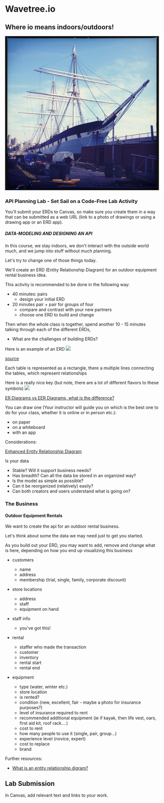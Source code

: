 # Wavetree.io

## Where io means indoors/outdoors!

![](./assets/untitled-18.jpeg)

### API Planning Lab - Set Sail on a Code-Free Lab Activity

You'll submit your ERDs to Canvas, so make sure you create them in a way that can be submitted as a web URL (link to a photo of drawings or using a drawing app or an ERD app).

##### DATA-MODELING AND DESIGNING AN API

In this course, we stay indoors, we don't interact with the outside world much, and we jump into stuff without much planning.

Let's try to change one of those things today.

We'll create an ERD (Entity Relationship Diagram) for an outdoor equipment rental business idea.

This activity is recommended to be done in the following way:

- 40 minutes: pairs
  - design your initial ERD
- 20 minutes pair + pair for groups of four
  - compare and contrast with your new partners
  - choose one ERD to build and change

Then when the whole class is together, spend another 10 - 15 minutes talking through each of the different ERDs,

- What are the challenges of building ERDs?

Here is an example of an ERD
![](https://www.researchgate.net/profile/Waheed_Iqbal/publication/283635381/figure/fig1/AS:294185682518019@1447150740787/EERD-of-Telemedicine-Web-Service.png)

[source](https://www.researchgate.net/figure/EERD-of-Telemedicine-Web-Service_fig1_283635381)

Each table is represented as a rectangle, there a multiple lines connecting the tables, which represent relationships

Here is a really nice key (but note, there are a lot of different flavors to these symbols)
![](https://cacoo.com/wp-app/uploads/2018/05/ER-notation-1.png)

[ER Diagrams vs EER Diagrams, what is the difference?](https://cacoo.com/blog/er-diagrams-vs-eer-diagrams-whats-the-difference/)

You can draw one (Your instructor will guide you on which is the best one to do for your class, whether it is online or in person etc.):

- on paper
- on a whiteboard
- with an app

Considerations:

[Enhanced Entity Relationship Diagram](https://www.lucidchart.com/pages/enhanced-entity-relationship-diagram#discovery__top)

Is your data

- Stable? Will it support business needs?
- Has breadth? Can all the data be stored in an organized way?
- Is the model as simple as possible?
- Can it be reorganized (relatively) easily?
- Can both creators and users understand what is going on?

### The Business

#### Outdoor Equipment Rentals

We want to create the api for an outdoor rental business.

Let's think about some the data we may need just to get you started.

As you build out your ERD, you may want to add, remove and change what is here, depending on how you end up visualizing this business

- customers

  - name
  - address
  - membership (trial, single, family, corporate discount)

- store locations

  - address
  - staff
  - equipment on hand

- staff info

  - you've got this!

- rental

  - staffer who made the transaction
  - customer
  - inventory
  - rental start
  - rental end

- equipment
  - type (water, winter etc.)
  - store location
  - is rented?
  - condition (new, excellent, fair - maybe a photo for insurance purposes?)
  - level of insurance required to rent
  - recommended additional equipment (ie if kayak, then life vest, oars, first aid kit, roof rack....)
  - cost to rent
  - how many people to use it (single, pair, group...)
  - experience level (novice, expert)
  - cost to replace
  - brand

Further resources:

- [What is an entity relationship digram?](https://www.visual-paradigm.com/guide/data-modeling/what-is-entity-relationship-diagram/)

## Lab Submission

In Canvas, add relevant text and links to your work.
